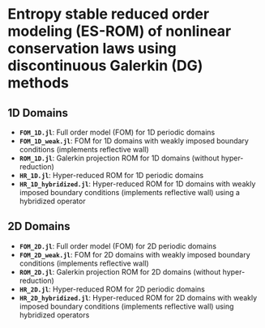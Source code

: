 # Entropy stable reduced order modeling (ES-ROM) of nonlinear conservation laws using discontinuous Galerkin (DG) methods
## 1D Domains

- **`FOM_1D.jl`**: Full order model (FOM) for 1D periodic domains  
- **`FOM_1D_weak.jl`**: FOM for 1D domains with weakly imposed boundary conditions (implements reflective wall)  
- **`ROM_1D.jl`**: Galerkin projection ROM for 1D domains (without hyper-reduction)  
- **`HR_1D.jl`**: Hyper-reduced ROM for 1D periodic domains  
- **`HR_1D_hybridized.jl`**: Hyper-reduced ROM for 1D domains with weakly imposed boundary conditions (implements reflective wall) using a hybridized operator

## 2D Domains
- **`FOM_2D.jl`**: Full order model (FOM) for 2D periodic domains  
- **`FOM_2D_weak.jl`**: FOM for 2D domains with weakly imposed boundary conditions (implements reflective wall)  
- **`ROM_2D.jl`**: Galerkin projection ROM for 2D domains (without hyper-reduction)  
- **`HR_2D.jl`**: Hyper-reduced ROM for 2D periodic domains  
- **`HR_2D_hybridized.jl`**: Hyper-reduced ROM for 2D domains with weakly imposed boundary conditions (implements reflective wall) using hybridized operators
